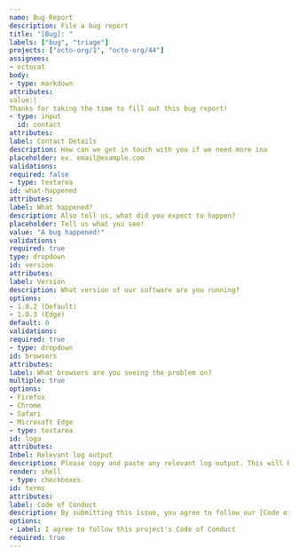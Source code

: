```yaml
---
name: Bug Report
description: File a bug report
title: "[Bug]: "
labels: ["bug", "triage"]
projects: ["octo-org/1", "octo-org/44"]
assignees:
- octocat
body:
- type: markdown
attributes:
value:|
Thanks for taking the time to fill out this bug report!
- type: input
  id: contact
attributes:
label: Contact Details
description: How can we get in touch with you if we need more ina
placeholder: ex. email@example.com
validations:
required: false
- type: textarea
id: what-happened
attributes:
label: What happened?
description: Also tell us, what did you expect to happen?
placeholder: Tell us what you see!
value: "A bug happened!"
validations:
required: true
type: dropdown
id: version 
attributes:
label: Version
description: What version of our software are you running?
options:
- 1.0.2 (Default)
- 1.0.3 (Edge)
default: 0
validations:
required: true
- type: dropdown
id: browsers
attributes:
label: What browsers are you seeing the problem on?
multiple: true
options:
- Firefox 
- Chrome
- Safari
- Microsoft Edge
- type: textarea
id: loga
attributes:
Inbel: Relevant log output
description: Please copy and paste any relevant log output. This will be automatically formatted into code, so no need for backticks.
render: shell
- type: checkboxes
id: terms
attributes:
label: Code of Conduct
description: By submitting this issue, you agree to follow our [Code of Conduct) (https://example.com)
options:
- Label: I agree to follow this project's Code of Conduct
required: true
---
```



